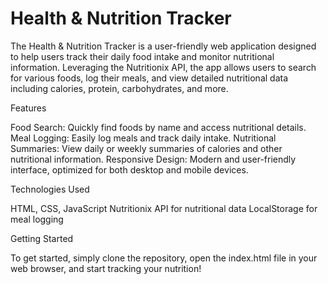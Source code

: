 # Health & Nutrition Tracker


The Health & Nutrition Tracker is a user-friendly web application designed to help users track their daily food intake and monitor nutritional information. Leveraging the Nutritionix API, the app allows users to search for various foods, log their meals, and view detailed nutritional data including calories, protein, carbohydrates, and more.

Features

Food Search: Quickly find foods by name and access nutritional details.
Meal Logging: Easily log meals and track daily intake.
Nutritional Summaries: View daily or weekly summaries of calories and other nutritional information.
Responsive Design: Modern and user-friendly interface, optimized for both desktop and mobile devices.


Technologies Used

HTML, CSS, JavaScript
Nutritionix API for nutritional data
LocalStorage for meal logging


Getting Started

To get started, simply clone the repository, open the index.html file in your web browser, and start tracking your nutrition!
